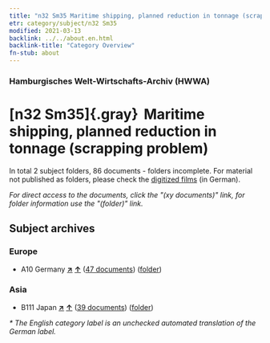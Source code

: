```yaml
---
title: "n32 Sm35 Maritime shipping, planned reduction in tonnage (scrapping problem)"
etr: category/subject/n32 Sm35
modified: 2021-03-13
backlink: ../../about.en.html
backlink-title: "Category Overview"
fn-stub: about
---
```


### Hamburgisches Welt-Wirtschafts-Archiv (HWWA)
# [n32 Sm35]{.gray}&#8201; Maritime shipping, planned reduction in tonnage (scrapping problem)&#160; 





In total 2 subject folders, 86 documents - folders incomplete.
For material not published as folders, please check the [digitized films](/film/h1_sh) (in German).

_For direct access to the documents, click the "(xy documents)" link, for folder information use the "(folder)" link._

## Subject archives



### Europe

- A10 Germany [**&nearr;**](../../../geo/i/126128/about.en.html "Germany (all folders)") [**&uarr;**](../../../geo/about.en.html#A10 "Country category system") (<a href="https://pm20.zbw.eu/dfgview/sh/126128,145615" title="about: Germany : Maritime shipping, planned reduction in tonnage (scrapping problem)" target="_blank">47 documents</a>) ([folder](http://purl.org/pressemappe20/folder/sh/126128,145615))

### Asia

- B111 Japan [**&nearr;**](../../../geo/i/141272/about.en.html "Japan (all folders)") [**&uarr;**](../../../geo/about.en.html#B111 "Country category system") (<a href="https://pm20.zbw.eu/dfgview/sh/141272,145615" title="about: Japan : Maritime shipping, planned reduction in tonnage (scrapping problem)" target="_blank">39 documents</a>) ([folder](http://purl.org/pressemappe20/folder/sh/141272,145615))


_* The English category label is an unchecked automated translation of the German label._

